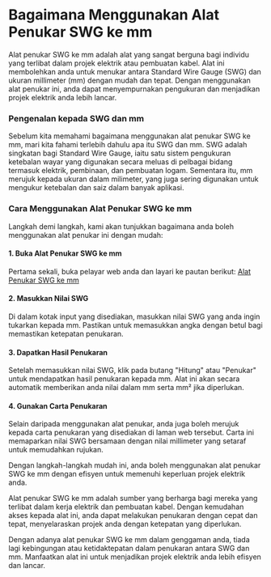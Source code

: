Bagaimana Menggunakan Alat Penukar SWG ke mm
============================================

Alat penukar SWG ke mm adalah alat yang sangat berguna bagi individu yang terlibat dalam projek elektrik atau pembuatan kabel. Alat ini membolehkan anda untuk menukar antara Standard Wire Gauge (SWG) dan ukuran millimeter (mm) dengan mudah dan tepat. Dengan menggunakan alat penukar ini, anda dapat menyempurnakan pengukuran dan menjadikan projek elektrik anda lebih lancar.

### Pengenalan kepada SWG dan mm

Sebelum kita memahami bagaimana menggunakan alat penukar SWG ke mm, mari kita fahami terlebih dahulu apa itu SWG dan mm. SWG adalah singkatan bagi Standard Wire Gauge, iaitu satu sistem pengukuran ketebalan wayar yang digunakan secara meluas di pelbagai bidang termasuk elektrik, pembinaan, dan pembuatan logam. Sementara itu, mm merujuk kepada ukuran dalam milimeter, yang juga sering digunakan untuk mengukur ketebalan dan saiz dalam banyak aplikasi.

### Cara Menggunakan Alat Penukar SWG ke mm

Langkah demi langkah, kami akan tunjukkan bagaimana anda boleh menggunakan alat penukar ini dengan mudah:

#### 1. Buka Alat Penukar SWG ke mm

Pertama sekali, buka pelayar web anda dan layari ke pautan berikut: [Alat Penukar SWG ke mm](https://www.onlinecalculatorsfree.com/ms/tools/swg-to-mm-calculator.html)

#### 2. Masukkan Nilai SWG

Di dalam kotak input yang disediakan, masukkan nilai SWG yang anda ingin tukarkan kepada mm. Pastikan untuk memasukkan angka dengan betul bagi memastikan ketepatan penukaran.

#### 3. Dapatkan Hasil Penukaran

Setelah memasukkan nilai SWG, klik pada butang "Hitung" atau "Penukar" untuk mendapatkan hasil penukaran kepada mm. Alat ini akan secara automatik memberikan anda nilai dalam mm serta mm² jika diperlukan.

#### 4. Gunakan Carta Penukaran

Selain daripada menggunakan alat penukar, anda juga boleh merujuk kepada carta penukaran yang disediakan di laman web tersebut. Carta ini memaparkan nilai SWG bersamaan dengan nilai millimeter yang setaraf untuk memudahkan rujukan.

Dengan langkah-langkah mudah ini, anda boleh menggunakan alat penukar SWG ke mm dengan efisyen untuk memenuhi keperluan projek elektrik anda.

Alat penukar SWG ke mm adalah sumber yang berharga bagi mereka yang terlibat dalam kerja elektrik dan pembuatan kabel. Dengan kemudahan akses kepada alat ini, anda dapat melakukan penukaran dengan cepat dan tepat, menyelaraskan projek anda dengan ketepatan yang diperlukan.

Dengan adanya alat penukar SWG ke mm dalam genggaman anda, tiada lagi kebingungan atau ketidaktepatan dalam penukaran antara SWG dan mm. Manfaatkan alat ini untuk menjadikan projek elektrik anda lebih efisyen dan lancar.